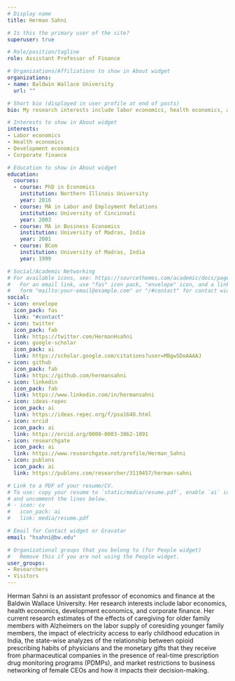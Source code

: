 ```yaml
---
# Display name
title: Herman Sahni

# Is this the primary user of the site?
superuser: true

# Role/position/tagline
role: Assistant Professor of Finance

# Organizations/Affiliations to show in About widget
organizations:
- name: Baldwin Wallace University
  url: ""

# Short bio (displayed in user profile at end of posts)
bio: My research interests include labor economics, health economics, and corporate finance.

# Interests to show in About widget
interests:
- Labor economics
- Health economics
- Development economics
- Corporate finance

# Education to show in About widget
education:
  courses:
  - course: PhD in Economics
    institution: Northern Illinois University
    year: 2016
  - course: MA in Labor and Employment Relations
    institution: University of Cincinnati
    year: 2003
  - course: MA in Business Economics
    institution: University of Madras, India
    year: 2001
  - course: BCom
    institution: University of Madras, India
    year: 1999

# Social/Academic Networking
# For available icons, see: https://sourcethemes.com/academic/docs/page-builder/#icons
#   For an email link, use "fas" icon pack, "envelope" icon, and a link in the
#   form "mailto:your-email@example.com" or "/#contact" for contact widget.
social:
- icon: envelope
  icon_pack: fas
  link: "#contact"
- icon: twitter
  icon_pack: fab
  link: https://twitter.com/HermanHsahni
- icon: google-scholar
  icon_pack: ai
  link: https://scholar.google.com/citations?user=MBgw5DoAAAAJ
- icon: github
  icon_pack: fab
  link: https://github.com/hermansahni
- icon: linkedin
  icon_pack: fab
  link: https://www.linkedin.com/in/hermansahni
- icon: ideas-repec
  icon_pack: ai
  link: https://ideas.repec.org/f/psa1648.html
- icon: orcid
  icon_pack: ai
  link: https://orcid.org/0000-0003-3862-1091
- icon: researchgate
  icon_pack: ai
  link: https://www.researchgate.net/profile/Herman_Sahni
- icon: publons
  icon_pack: ai
  link: https://publons.com/researcher/3119457/herman-sahni

# Link to a PDF of your resume/CV.
# To use: copy your resume to `static/media/resume.pdf`, enable `ai` icons in `params.toml`, 
# and uncomment the lines below.
# - icon: cv
#   icon_pack: ai
#   link: media/resume.pdf

# Email for Contact widget or Gravatar
email: "hsahni@bw.edu"

# Organizational groups that you belong to (for People widget)
#   Remove this if you are not using the People widget.
user_groups:
- Researchers
- Visitors
---
```


Herman Sahni is an assistant professor of economics and finance at the Baldwin Wallace University. Her research interests include labor economics, health economics, development economics, and corporate finance. Her current research estimates of the effects of caregiving for older family members with Alzheimers on the labor supply of coresiding younger family members, the impact of electricity access to early childhood education in India, the state-wise analyzes of the relationship between opioid prescribing habits of physicians and the monetary gifts that they receive from pharmaceutical companies in the presence of real-time prescription drug monitoring programs (PDMPs), and market restrictions to business networking of female CEOs and how it impacts their decision-making.
